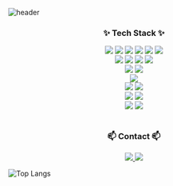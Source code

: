
![header](https://capsule-render.vercel.app/api?type=waving&height=200&fontAlignY=40&color=gradient&text=Kwon416%20Github&animation=fadeIn)


<h3 align="center">✨ Tech Stack ✨</h3>

<div align="center">
	<img src="https://img.shields.io/badge/Java-007396?style=flat&logo=Java&logoColor=white" />
	<img src="https://img.shields.io/badge/HTML5-E34F26?style=flat&logo=HTML5&logoColor=white" />
	<img src="https://img.shields.io/badge/CSS3-1572B6?style=flat&logo=CSS3&logoColor=white" />
  <img src="https://img.shields.io/badge/JavaScript-F7DF1E?style=flat&logo=JavaScript&logoColor=white" />
  <img src="https://img.shields.io/badge/Node.js-339933?style=flat&logo=nodedotjs&logoColor=white" />
  <img src="https://img.shields.io/badge/Dart-0175C2?style=flat&logo=Dart&logoColor=white" />
</div>

<div align="center">
  <img src="https://img.shields.io/badge/Spring%20Boot-6DB33F?style=flat&logo=springboot&logoColor=white" />
  <img src="https://img.shields.io/badge/Vue.js-4FC08D?style=flat&logo=vue.js&logoColor=white" />
  <img src="https://img.shields.io/badge/Nuxt.js-00DC82?style=flat&logo=nuxt.js&logoColor=white" />
  <img src="https://img.shields.io/badge/Flutter-02569B?style=flat&logo=flutter&logoColor=white" />
</div>

<div align="center">
  <img src="https://img.shields.io/badge/Bootstrap-05054B?style=flat&logo=bootstrap&logoColor=white" />
  <img src="https://img.shields.io/badge/Vuetify-1867C0?style=flat&logo=vuetify&logoColor=white" />
</div>

<div align="center">
  <img src="https://img.shields.io/badge/Apache%20JMeter-D22128?style=flat&logo=apachejmeter&logoColor=white" />
</div>

<div align="center">
  <img src="https://img.shields.io/badge/MySQL-4479A1?style=flat&logo=mysql&logoColor=white" />
  <img src="https://img.shields.io/badge/MariaDB-003545?style=flat&logo=mariadb&logoColor=white" />
</div>

<div align="center">
  <img src="https://img.shields.io/badge/Github%20Action-2088FF?style=flat&logo=github&logoColor=white" />
  <img src="https://img.shields.io/badge/Fastlane-00F200?style=flat&logo=fastlane&logoColor=black" />
</div>

<div align="center">
  <img src="https://img.shields.io/badge/AWS-232F3E?style=flat&logo=amazonaws&logoColor=white" />
  <img src="https://img.shields.io/badge/Firebase-FFCA28?style=flat&logo=firebase&logoColor=white" />
</div>

<br>

<h3 align="center">📫 Contact 📫</h3>
<div align="center">
  <a href="https://velog.io/@kwon416">
    <img src="https://img.shields.io/badge/Velog-1EBC8F?style=for-the-badge&logo=velog&logoColor=white" />
  <a href="mailto:kbg990416@gmail.com">
    <img
      src="https://img.shields.io/badge/kbg990416@gmail.com-D14836?style=for-the-badge&logo=gmail&logoColor=white"/>
  </a>
</div>

![Top Langs](https://github-readme-stats.vercel.app/api/top-langs/?username=kwon416&layout=compact)
